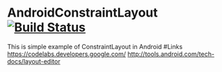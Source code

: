 # AndroidConstraintLayout [![Build Status](https://travis-ci.org/AdamLuisSean/AndroidConstraintLayout.svg?branch=master)](https://travis-ci.org/AdamLuisSean/AndroidConstraintLayout)
This is simple example of ConstraintLayout in Android
#Links
https://codelabs.developers.google.com/
http://tools.android.com/tech-docs/layout-editor
